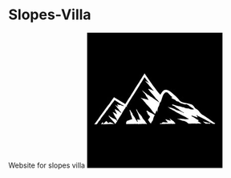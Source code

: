 # Slopes-Villa 
Website for slopes villa
![alt text](https://github.com/MuhikaThomas/Slopes-Villa/blob/master/img/favicon.ico)
